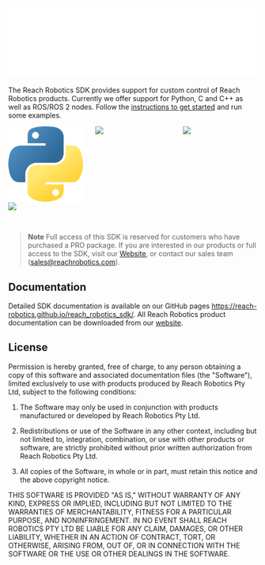 [![Logo](docsrc/source/images/Reach.Robotics-Logo.White.png)](#) 

The Reach Robotics SDK provides support for custom control of Reach Robotics products. Currently we offer support for Python, C and C++ as well as ROS/ROS 2 nodes. Follow the [instructions to get started](https://reach-robotics.github.io/reach_robotics_sdk/) and run some examples.

<div style="display: flex; justify-content: space-between;">
    <img src="docsrc/source/images/python-logo-only.png" style="width: 30%;">
    <img src="docsrc/source/images/C_Logo.png" style="width: 30%;">
    <img src="docsrc/source/images/ISO_C++_Logo.png" style="width: 30%;">
</div>

<div style="display: flex; justify-content: space-between;">
    <img src="docsrc/source/images/Ros_logo.png" style="width: 90%;">
</div>

&nbsp;

> **Note** Full access of this SDK is reserved for customers who have purchased a PRO package. If you are interested in our products or full access to the SDK, visit our [Website](https://reachrobotics.com/), or contact our sales team (sales@reachrobotics.com).

## Documentation
Detailed SDK documentation is available on our GitHub pages
https://reach-robotics.github.io/reach_robotics_sdk/. All Reach Robotics product documentation can be downloaded from our [website](https://reachrobotics.com/resources/documentation-and-software/).


## License

Permission is hereby granted, free of charge, to any person obtaining a copy of this software and associated documentation files (the "Software"), limited exclusively to use with products produced by Reach Robotics Pty Ltd, subject to the following conditions:

1. The Software may only be used in conjunction with products manufactured or developed by Reach Robotics Pty Ltd.

2. Redistributions or use of the Software in any other context, including but not limited to, integration, combination, or use with other products or software, are strictly prohibited without prior written authorization from Reach Robotics Pty Ltd.

3. All copies of the Software, in whole or in part, must retain this notice and the above copyright notice.

THIS SOFTWARE IS PROVIDED "AS IS," WITHOUT WARRANTY OF ANY KIND, EXPRESS OR IMPLIED, INCLUDING BUT NOT LIMITED TO THE WARRANTIES OF MERCHANTABILITY, FITNESS FOR A PARTICULAR PURPOSE, AND NONINFRINGEMENT. IN NO EVENT SHALL REACH ROBOTICS PTY LTD BE LIABLE FOR ANY CLAIM, DAMAGES, OR OTHER LIABILITY, WHETHER IN AN ACTION OF CONTRACT, TORT, OR OTHERWISE, ARISING FROM, OUT OF, OR IN CONNECTION WITH THE SOFTWARE OR THE USE OR OTHER DEALINGS IN THE SOFTWARE.

